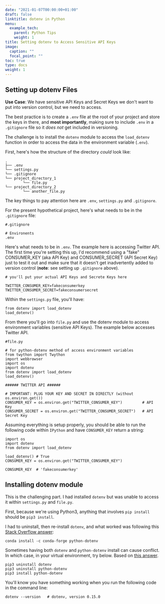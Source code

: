 ```yaml
---
date: "2021-01-07T00:00:00+01:00"
draft: false
linktitle: dotenv in Python
menu:
  example_tech:
    parent: Python Tips 
    weight: 1
title: Setting dotenv to Access Sensitive API Keys
image:
  caption: ""
  focal_point: ""
toc: true
type: docs
weight: 1
---
```


## Setting up dotenv Files

**Use Case**: We have sensitive API Keys and Secret Keys we don't want to put into version control, but we need to access.

The best practice is to create a `.env` file at the root of your project and store the keys in there, and **most importantly**, making sure to include `.env` in a `.gitignore` file so it *does not* get included in versioning. 

The challenge is to install the `dotenv` module to access the `load_dotenv` function in order to access the data in the environment variable (`.env`).

First, here's how the structure of the directory *could* look like:

```
.
├── .env
└── settings.py
└── .gitignore
└── project_directory_1
        └── file.py
└── project_directory_2
        └── another_file.py
```

The key things to pay attention here are `.env`, `settings.py` and `.gitignore`.

For the present hypothetical project, here's what needs to be in the `.gitignore` file:

```
#.gitignore

# Environents
.env
```

Here's what needs to be in `.env`. The example here is accessing Twitter API. The first time you're setting this up, I'd recommend using a "fake" CONSUMER_KEY (aka API Key) and CONSUMER_SECRET (API Secret Key) just to test it out and make sure that it doesn't get inadvertently added to version control (**note**: see setting up `.gitignore` above).

```
# you'll put your actual API Keys and Secrete Keys here

TWITTER_CONSUMER_KEY=fakeconsumerkey
TWITTER_CONSUMER_SECRET=fakeconsumersecret
```

Within the `settings.py` file, you'll have:

```
from dotenv import load_dotenv
load_dotenv()
```

From there you'll go into `file.py` and use the dotenv module to access environment variables (sensitive API Keys). The example below accesses Twitter API.

```
#file.py

# for python-dotenv method of access environment variables
from twython import Twython
import webbrowser
import os
import dotenv
from dotenv import load_dotenv
load_dotenv()

###### TWITTER API ######

# IMPORTANT: PLUG YOUR KEY AND SECRET IN DIRECTLY (without os.environ.get())
CONSUMER_KEY = os.environ.get("TWITTER_CONSUMER_KEY")         # API Key
CONSUMER_SECRET = os.environ.get("TWITTER_CONSUMER_SECRET")   # API Secret Key
```

Assuming everything is setup properly, you should be able to run the following code within `IPython` and have `CONSUMER_KEY` return a string:

```
import os
import dotenv
from dotenv import load_dotenv

load_dotenv() # True
CONSUMER_KEY = os.environ.get("TWITTER_CONSUMER_KEY")

CONSUMER_KEY  # 'fakeconsumerkey'
```

## Installing dotenv module

This is the challenging part. I had installed `dotenv` but was unable to access it within `settings.py` and `file.py`. 

First, because we're using Python3, anything that involves `pip install` should  be `pip3 install`. 

I had to uninstall, then re-install `dotenv`, and what worked was following this [Stack Overflow answer](https://stackoverflow.com/questions/58943578/i-have-installed-python-dotenv-but-python-cannot-find-it):

```
conda install -c conda-forge python-dotenv
```

Sometimes having both `dotenv` and `python-dotenv` install can cause conflict. In which case, in your virtual environment, try below. Based on [this answer](https://stackoverflow.com/questions/58943578/i-have-installed-python-dotenv-but-python-cannot-find-it).

```
pip3 uninstall dotenv
pip3 uninstall python-dotenv
pip3 install python-dotenv
```

You'll know you have something working when you run the following code in the command line:

```
dotenv --version   # dotenv, version 0.15.0
```
